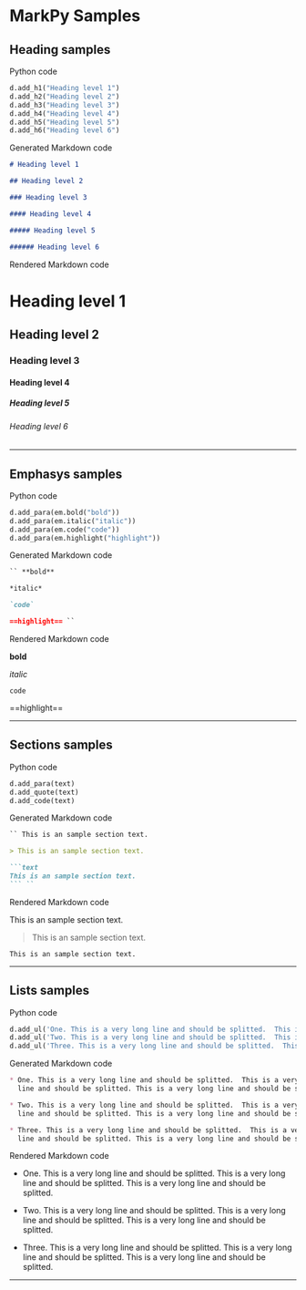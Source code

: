 # MarkPy Samples

## Heading samples

Python code  

```python
d.add_h1("Heading level 1")
d.add_h2("Heading level 2")
d.add_h3("Heading level 3")
d.add_h4("Heading level 4")
d.add_h5("Heading level 5")
d.add_h6("Heading level 6")
```

Generated Markdown code  

```markdown
# Heading level 1

## Heading level 2

### Heading level 3

#### Heading level 4

##### Heading level 5

###### Heading level 6
```

Rendered Markdown code  

# Heading level 1

## Heading level 2

### Heading level 3

#### Heading level 4

##### Heading level 5

###### Heading level 6

--------------------------------------------------------------------------------

## Emphasys samples

Python code  

```python
d.add_para(em.bold("bold"))
d.add_para(em.italic("italic"))
d.add_para(em.code("code"))
d.add_para(em.highlight("highlight"))
```

Generated Markdown code  

```markdown
`` **bold**  

*italic*  

`code`  

==highlight== ``
```

Rendered Markdown code  

**bold**  

*italic*  

`code`  

==highlight==  

--------------------------------------------------------------------------------

## Sections samples

Python code  

```python
d.add_para(text)
d.add_quote(text)
d.add_code(text)
```

Generated Markdown code  

```markdown
`` This is an sample section text.  

> This is an sample section text.

```text
This is an sample section text.
``` ``
```

Rendered Markdown code  

This is an sample section text.  

> This is an sample section text.

```text
This is an sample section text.
```

--------------------------------------------------------------------------------

## Lists samples

Python code  

```python
d.add_ul('One. This is a very long line and should be splitted.  This is a very long line and should be splitted. This is a very long line and should be splitted.')
d.add_ul('Two. This is a very long line and should be splitted.  This is a very long line and should be splitted. This is a very long line and should be splitted.')
d.add_ul('Three. This is a very long line and should be splitted.  This is a very long line and should be splitted. This is a very long line and should be splitted.')
```

Generated Markdown code  

```markdown
* One. This is a very long line and should be splitted.  This is a very long
  line and should be splitted. This is a very long line and should be splitted.

* Two. This is a very long line and should be splitted.  This is a very long
  line and should be splitted. This is a very long line and should be splitted.

* Three. This is a very long line and should be splitted.  This is a very long
  line and should be splitted. This is a very long line and should be splitted.
```

Rendered Markdown code  

* One. This is a very long line and should be splitted.  This is a very long
  line and should be splitted. This is a very long line and should be splitted.

* Two. This is a very long line and should be splitted.  This is a very long
  line and should be splitted. This is a very long line and should be splitted.

* Three. This is a very long line and should be splitted.  This is a very long
  line and should be splitted. This is a very long line and should be splitted.

--------------------------------------------------------------------------------


